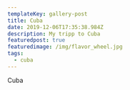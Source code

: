 ```yaml
---
templateKey: gallery-post
title: Cuba
date: 2019-12-06T17:35:38.984Z
description: My tripp to Cuba
featuredpost: true
featuredimage: /img/flavor_wheel.jpg
tags:
  - cuba
---
```

Cuba
